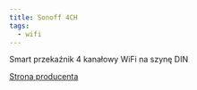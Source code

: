 ```yaml
---
title: Sonoff 4CH
tags:
  - wifi
---
```


Smart przekaźnik 4 kanałowy WiFi na szynę DIN

[Strona producenta](https://sonoff.tech/product/wifi-diy-smart-switches/4chr3-4chpror3)

